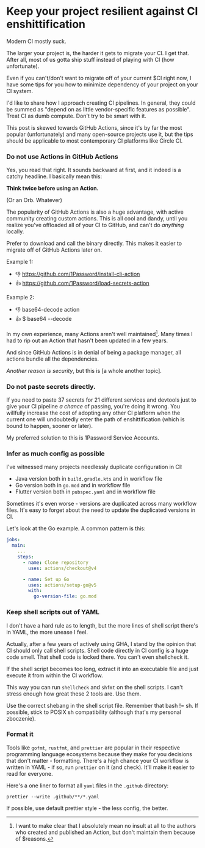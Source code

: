 # Keep your project resilient against CI enshittification

Modern CI mostly suck.

The larger your project is, the harder it gets to migrate your CI. I get that.
After all, most of us gotta ship stuff instead of playing with CI (how
unfortunate).

Even if you can't/don't want to migrate off of your current $CI right now, I
have some tips for you how to minimize dependency of your project on your CI
system.

I'd like to share how I approach creating CI pipelines. In general, they could
be summed as "depend on as little vendor-specific features as possible". Treat
CI as dumb compute. Don't try to be smart with it.

This post is skewed towards GitHub Actions, since it's by far the most popular
(unfortunately) and many open-source projects use it, but the tips should be
applicable to most contemporary CI platforms like Circle CI.

### Do not use Actions in GitHub Actions

Yes, you read that right. It sounds backward at first, and it indeed is a catchy
headline. I basically mean this:

**Think twice before using an Action.**

(Or an Orb. Whatever)

The popularity of GitHub Actions is also a huge advantage, with active community
creating custom actions. This is all cool and dandy, until you realize you've
offloaded all of your CI to GitHub, and can't do _anything_ locally.

Prefer to download and call the binary directly. This makes it easier to migrate
off of GitHub Actions later on.

Example 1:

- 👎 https://github.com/1Password/install-cli-action
- 👍 https://github.com/1Password/load-secrets-action

Example 2:

- 👎 base64-decode action
- 👍 $ base64 --decode

In my own experience, many Actions aren't well maintained[^1]. Many times I had
to rip out an Action that hasn't been updated in a few years.

And since GitHub Actions is in denial of being a package manager, all actions
bundle all the dependencies.

_Another reason is security_, but this is [a whole another topic].

### Do not paste secrets directly.

If you need to paste 37 secrets for 21 different services and devtools just to
give your CI pipeline _a chance_ of passing, you're doing it wrong. You
willfully increase the cost of adopting any other CI platform when the current
one will undoubtedly enter the path of enshittification (which is bound to
happen, sooner or later).

My preferred solution to this is 1Password Service Accounts.

### Infer as much config as possible

I've witnessed many projects needlessly duplicate configuration in CI:

- Java version both in `build.gradle.kts` and in workflow file
- Go version both in `go.mod` and in workflow file
- Flutter version both in `pubspec.yaml` and in workflow file

Sometimes it's even worse - versions are duplicated across many workflow files.
It's easy to forget about the need to update the duplicated versions in CI.

Let's look at the Go example. A common pattern is this:

```yaml
jobs:
  main:
    ...
    steps:
      - name: Clone repository
        uses: actions/checkout@v4

      - name: Set up Go
        uses: actions/setup-go@v5
        with:
          go-version-file: go.mod
```

### Keep shell scripts out of YAML

I don't have a hard rule as to length, but the more lines of shell script
there's in YAML, the more unease I feel.

Actually, after a few years of actively using GHA, I stand by the opinion that
CI should only call shell scripts. Shell code directly in CI config is a huge
code smell. That shell code is locked there. You can't even shellcheck it.

If the shell script becomes too long, extract it into an executable file and
just execute it from within the CI workflow.

This way you can run `shellcheck` and `shfmt` on the shell scripts. I can't
stress enough how great these 2 tools are. Use them.

Use the correct shebang in the shell script file. Remember that bash != sh. If
possible, stick to POSIX sh compatibility (although that's my personal
zboczenie).

### Format it

Tools like `gofmt`, `rustfmt`, and `prettier` are popular in their respective
programming language ecosystems because they make for you decisions that don't
matter - formatting. There's a high chance your CI workflow is written in YAML -
if so, run `prettier` on it (and check). It'll make it easier to read for
everyone.

Here's a one liner to format all `yaml` files in the `.github` directory:

```console
prettier --write .github/**/*.yaml
```

If possible, use default prettier style - the less config, the better.

[^1]:
    I want to make clear that I absolutely mean no insult at all to the
    authors who created and published an Action, but don't maintain them because
    of $reasons.
